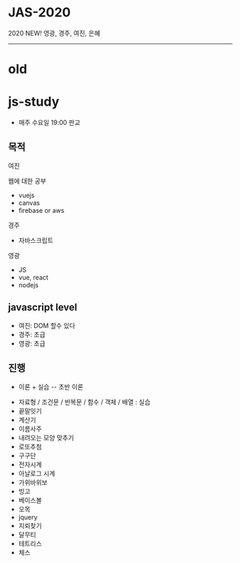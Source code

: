 # JAS-2020
2020 NEW!
영광, 경주, 여진, 은혜

---

# old
# js-study
- 매주 수요일 19:00 판교

## 목적
여진

웹에 대한 공부
- vuejs
- canvas
- firebase or aws

경주
- 자바스크립트 

영광
- JS
- vue, react
- nodejs

## javascript level
- 여진: DOM 할수 있다
- 경주: 초급
- 영광: 초급

## 진행
- 이론 + 실습
-- 초반 이론

* 자료형 / 조건문 / 반복문 / 함수 / 객체 / 배열
    : 실습
* 끝말잇기
* 계산기
* 이름사주
* 내려오는 모양 맞추기
* 로또추첨 
* 구구단
* 전자시계
* 아날로그 시계
* 가위바위보
* 빙고
* 베이스볼
* 오목
* jquery
* 지뢰찾기
* 달무티
* 테트리스
* 체스
